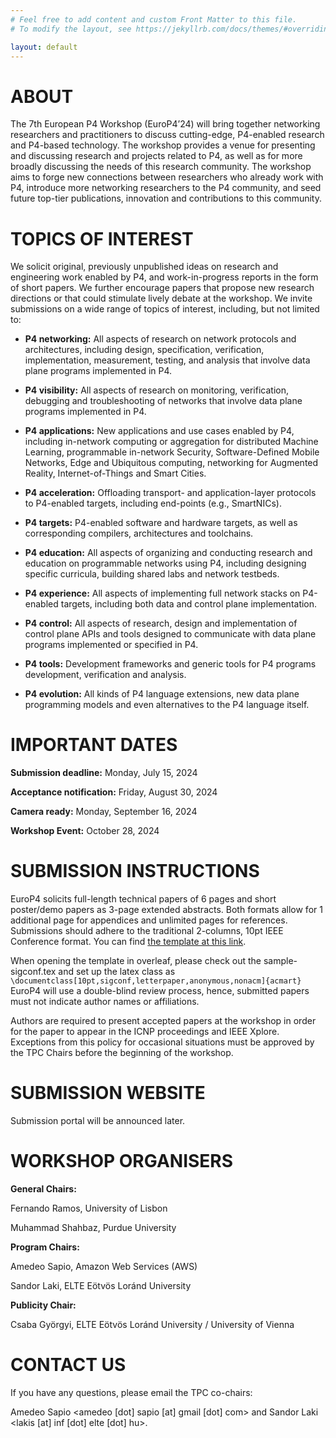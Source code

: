 ```yaml
---
# Feel free to add content and custom Front Matter to this file.
# To modify the layout, see https://jekyllrb.com/docs/themes/#overriding-theme-defaults

layout: default
---
```


# ABOUT

The 7th European P4 Workshop (EuroP4’24) will bring together networking researchers and practitioners to discuss cutting-edge, P4-enabled research and P4-based technology. The workshop provides a venue for presenting and discussing research and projects related to P4, as well as for more broadly discussing the needs of this research community. The workshop aims to forge new connections between researchers who already work with P4, introduce more networking researchers to the P4 community, and seed future top-tier publications, innovation and contributions to this community.


# TOPICS OF INTEREST

We solicit original, previously unpublished ideas on research and engineering work enabled by P4, and work-in-progress reports in the form of short papers. We further encourage papers that propose new research directions or that could stimulate lively debate at the workshop. We invite submissions on a wide range of topics of interest, including, but not limited to:

- **P4 networking:** All aspects of research on network protocols and architectures, including design, specification, verification, implementation, measurement, testing, and analysis that involve data plane programs implemented in P4.

- **P4 visibility:** All aspects of research on monitoring, verification, debugging and troubleshooting of networks that involve data plane programs implemented in P4.

- **P4 applications:** New applications and use cases enabled by P4, including in-network computing or aggregation for distributed Machine Learning, programmable in-network Security, Software-Defined Mobile Networks, Edge and Ubiquitous computing, networking for Augmented Reality, Internet-of-Things and Smart Cities.

- **P4 acceleration:** Offloading transport- and application-layer protocols to P4-enabled targets, including end-points (e.g., SmartNICs).

- **P4 targets:** P4-enabled software and hardware targets, as well as corresponding compilers, architectures and toolchains.

- **P4 education:** All aspects of organizing and conducting research and education on programmable networks using P4, including designing specific curricula, building shared labs and network testbeds.

- **P4 experience:** All aspects of implementing full network stacks on P4-enabled targets, including both data and control plane implementation.

- **P4 control:** All aspects of research, design and implementation of control plane APIs and tools designed to communicate with data plane programs implemented or specified in P4.

- **P4 tools:** Development frameworks and generic tools for P4 programs development, verification and analysis.

- **P4 evolution:** All kinds of P4 language extensions, new data plane programming models and even alternatives to the P4 language itself.

# IMPORTANT DATES

**Submission deadline:** Monday, July 15, 2024

**Acceptance notification:** Friday, August 30, 2024

**Camera ready:** Monday, September 16, 2024

**Workshop Event:** October 28, 2024

# SUBMISSION INSTRUCTIONS

EuroP4 solicits full-length technical papers of 6 pages and short poster/demo papers as 3-page extended abstracts. Both formats allow for 1 additional page for appendices and unlimited pages for references. Submissions should adhere to the traditional 2-columns, 10pt IEEE Conference format. You can find [the template at this link](https://www.ieee.org/conferences/publishing/templates.html). 

When opening the template in overleaf, please check out the sample-sigconf.tex and set up the latex class as `\documentclass[10pt,sigconf,letterpaper,anonymous,nonacm]{acmart}`
EuroP4 will use a double-blind review process, hence, submitted papers must not indicate author names or affiliations.

Authors are required to present accepted papers at the workshop in order for the paper to appear in the ICNP proceedings and IEEE Xplore. Exceptions from this policy for occasional situations must be approved by the TPC Chairs before the beginning of the workshop.

# SUBMISSION WEBSITE

Submission portal will be announced later.

# WORKSHOP ORGANISERS

**General Chairs:**

Fernando Ramos, University of Lisbon

Muhammad Shahbaz, Purdue University

**Program Chairs:**

Amedeo Sapio, Amazon Web Services (AWS)

Sandor Laki, ELTE Eötvös Loránd University

**Publicity Chair:**

Csaba Györgyi, ELTE Eötvös Loránd University / University of Vienna

# CONTACT US

If you have any questions, please email the TPC co-chairs:

Amedeo Sapio <amedeo [dot] sapio [at] gmail [dot] com> and Sandor Laki <lakis [at] inf [dot] elte [dot] hu>.
